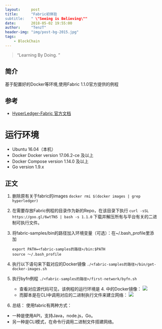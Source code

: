 ```yaml
---
layout:     post
title:      "Fabric初体验
subtitle:   " \"Seeing is Believing\""
date:       2018-05-02 19:55:00
author:     "TenzT"
header-img: "img/post-bg-2015.jpg"
tags:
    - BlockChain
---
```


> “Learning By Doing. ”

## 简介
基于配置好的Docker等环境,使用Fabric 1.1.0官方提供的例程

## 参考
- [HyperLedger-Fabric 官方文档](http://hyperledger-fabric.readthedocs.io/en/latest/prereqs.html#docker-and-docker-compose)

# 运行环境
- Ubuntu 16.04（本机）
- Docker Docker version 17.06.2-ce 及以上
- Docker Compose version 1.14.0 及以上
- Go version 1.9.x

## 正文
1. 删除原有关于fabric的images
```docker rmi $(docker images | grep hyperledger) ```
2. 在需要存放Fabric例程的目录作为新的Repo，在该目录下执行
    ```curl -sSL https://goo.gl/6wtTN5 | bash -s 1.1.0```
下载并解压所有与平台有关的二进制可执行文件。

3. 将fabric-samples/bin的路径加入环境变量（可选）：在~/.bash_profile里添加
    ```
    export PATH=<fabric-samples的路径>/bin:$PATH
    source ～/.bash_profile
    ```

4. 执行以下语句来下载对应的Docker镜像
    ```./<fabric-samples的路径>/bin/get-docker-images.sh```

5. 执行byfn例程
    ```./<fabric-samples的路径>/first-network/byfn.sh```
    - 查看对应源代码可见，该例程的运行环境是 4. 中的Docker镜像：
    ![](../img_markdown/20180503-Introduction-images.bmp)
    - 而脚本是在CLI中调用对应的二进制执行文件来建立网络：
    ![](../img_markdown/20180503-Introduction-byfn.bmp)


6. 总结：
使用fabric有两种方式：
- 一种是使用API，支持Java，node.js，Go。
- 另一种是CLI模式，在命令行调用二进制文件搭建网络。